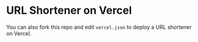 # URL Shortener on Vercel

You can also fork this repo and edit `vercel.json` to deploy a URL shortener on Vercel.
